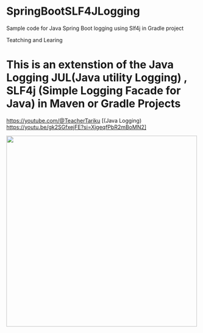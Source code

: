 # SpringBootSLF4JLogging
Sample code for Java Spring Boot logging using Slf4j in Gradle project

Teatching and Learing 

# This is an extenstion of the  Java Logging JUL(Java utility Logging) , SLF4j (Simple Logging Facade for Java) in Maven or Gradle Projects
https://youtube.com/@TeacherTariku
[(Java Logging) https://youtu.be/gk2SGfxejFE?si=XjgeqfPbR2mBoMN2]

<img src="https://tahmed30.github.io/SpringBootSLF4JLogging/images/coloredLogging.png" width="500">
